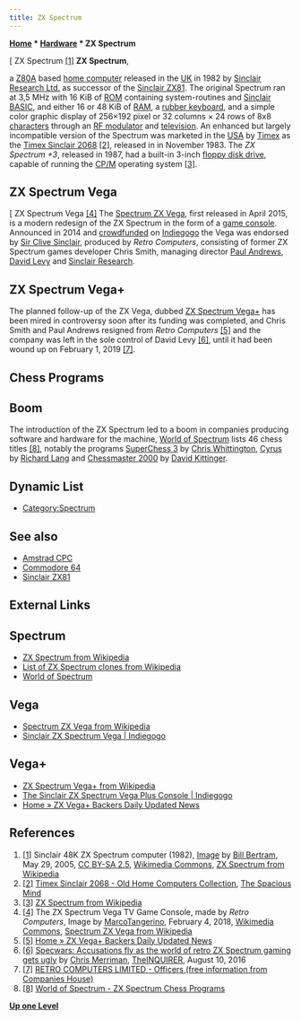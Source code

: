 ```yaml
---
title: ZX Spectrum
---
```

**[Home](Home "Home") \* [Hardware](Hardware "Hardware") \* ZX Spectrum**

[ ZX Spectrum <a id="cite-note-1" href="#cite-ref-1">[1]</a>
**ZX Spectrum**,

a [Z80A](Z80 "Z80") based [home computer](https://en.wikipedia.org/wiki/Home_computer) released in the [UK](https://en.wikipedia.org/wiki/United_Kingdom) in 1982 by [Sinclair Research Ltd.](https://en.wikipedia.org/wiki/Sinclair_Research) as successor of the [Sinclair ZX81](Sinclair_ZX81 "Sinclair ZX81"). The original Spectrum ran at 3,5 MHz with 16 KiB of [ROM](Memory#ROM "Memory") containing system-routines and [Sinclair BASIC](Basic#Sinclair "Basic"), and either 16 or 48 KiB of [RAM](Memory#ROM "Memory"), a [rubber keyboard](https://en.wikipedia.org/wiki/Chiclet_keyboard), and a simple color graphic display of 256×192 pixel or 32 columns × 24 rows of 8x8 [characters](https://en.wikipedia.org/wiki/ZX_Spectrum_character_set) through an [RF modulator](https://en.wikipedia.org/wiki/RF_modulator) and [television](https://en.wikipedia.org/wiki/Television). An enhanced but largely incompatible version of the Spectrum was marketed in the [USA](https://en.wikipedia.org/wiki/United_States) by [Timex](https://en.wikipedia.org/wiki/Timex_Group_USA) as the [Timex Sinclair 2068](https://en.wikipedia.org/wiki/Timex_Sinclair_2068) <a id="cite-note-2" href="#cite-ref-2">[2]</a>, released in in November 1983. The _ZX Spectrum +3_, released in 1987, had a built-in 3-inch [floppy disk drive](https://en.wikipedia.org/wiki/Floppy_disk), capable of running the [CP/M](https://en.wikipedia.org/wiki/CP/M) operating system <a id="cite-note-3" href="#cite-ref-3">[3]</a>.

## ZX Spectrum Vega

[ ZX Spectrum Vega [[4]](#cite*note-4)
The [Spectrum ZX Vega](https://en.wikipedia.org/wiki/ZX_Spectrum_Vega), first released in April 2015, is a modern redesign of the ZX Spectrum in the form of a [game console](https://en.wikipedia.org/wiki/Video_game_console). Announced in 2014 and [crowdfunded](https://en.wikipedia.org/wiki/Crowdfunding) on [Indiegogo](https://en.wikipedia.org/wiki/Indiegogo) the Vega was endorsed by [Sir Clive Sinclair](https://en.wikipedia.org/wiki/Clive_Sinclair), produced by *Retro Computers*, consisting of former ZX Spectrum games developer Chris Smith, managing director [Paul Andrews](https://en.wikipedia.org/wiki/Paul_Andrews*%28producer%29), [David Levy](David_Levy "David Levy") and [Sinclair Research](https://en.wikipedia.org/wiki/Sinclair_Research).

## ZX Spectrum Vega+

The planned follow-up of the ZX Vega, dubbed [ZX Spectrum Vega+](https://en.wikipedia.org/wiki/ZX_Spectrum_Vega%2B) has been mired in controversy soon after its funding was completed,
and Chris Smith and Paul Andrews resigned from _Retro Computers_ <a id="cite-note-5" href="#cite-ref-5">[5]</a> and the company was left in the sole control of David Levy <a id="cite-note-6" href="#cite-ref-6">[6]</a>, until it had been wound up on February 1, 2019 <a id="cite-note-7" href="#cite-ref-7">[7]</a>.

## Chess Programs

## Boom

The introduction of the ZX Spectrum led to a boom in companies producing software and hardware for the machine, [World of Spectrum](https://en.wikipedia.org/wiki/World_of_Spectrum) lists 46 chess titles <a id="cite-note-8" href="#cite-ref-8">[8]</a>,
notably the programs [SuperChess 3](SuperChess "SuperChess") by [Chris Whittington](Chris_Whittington "Chris Whittington"), [Cyrus](Cyrus "Cyrus") by [Richard Lang](Richard_Lang "Richard Lang") and [Chessmaster 2000](Chessmaster#2000 "Chessmaster") by [David Kittinger](David_Kittinger "David Kittinger").

## Dynamic List

- [Category:Spectrum](Category:Spectrum "Category:Spectrum")

## See also

- [Amstrad CPC](Amstrad_CPC "Amstrad CPC")
- [Commodore 64](Commodore_64 "Commodore 64")
- [Sinclair ZX81](Sinclair_ZX81 "Sinclair ZX81")

## External Links

## Spectrum

- [ZX Spectrum from Wikipedia](https://en.wikipedia.org/wiki/ZX_Spectrum)
- [List of ZX Spectrum clones from Wikipedia](https://en.wikipedia.org/wiki/List_of_ZX_Spectrum_clones)
- [World of Spectrum](http://www.worldofspectrum.org/)

## Vega

- [Spectrum ZX Vega from Wikipedia](https://en.wikipedia.org/wiki/ZX_Spectrum_Vega)
- [Sinclair ZX Spectrum Vega | Indiegogo](https://www.indiegogo.com/projects/sinclair-zx-spectrum-vega#/)

## Vega+

- [ZX Spectrum Vega+ from Wikipedia](https://en.wikipedia.org/wiki/ZX_Spectrum_Vega%2B)
- [The Sinclair ZX Spectrum Vega Plus Console | Indiegogo](https://www.indiegogo.com/projects/the-sinclair-zx-spectrum-vega-plus-console#/)
- [Home » ZX Vega+ Backers Daily Updated News](http://www.zxvega.co.uk/)

## References

1. <a id="cite-ref-1" href="#cite-note-1">[1]</a> Sinclair 48K ZX Spectrum computer (1982), [Image](https://commons.wikimedia.org/wiki/File:ZXSpectrum48k.jpg) by [Bill Bertram](https://commons.wikimedia.org/wiki/User:Pixel8), May 29, 2005, [CC BY-SA 2.5](https://creativecommons.org/licenses/by-sa/2.5/deed.en), [Wikimedia Commons](https://en.wikipedia.org/wiki/Wikimedia_Commons), [ZX Spectrum from Wikipedia](https://en.wikipedia.org/wiki/ZX_Spectrum)
2. <a id="cite-ref-2" href="#cite-note-2">[2]</a> [Timex Sinclair 2068 - Old Home Computers Collection](http://www.spacious-mind.com/html/timex_sinclair_2068.html), [The Spacious Mind](The_Spacious_Mind "The Spacious Mind")
3. <a id="cite-ref-3" href="#cite-note-3">[3]</a> [ZX Spectrum from Wikipedia](https://en.wikipedia.org/wiki/ZX_Spectrum)
4. <a id="cite-ref-4" href="#cite-note-4">[4]</a> The ZX Spectrum Vega TV Game Console, made by _Retro Computers_, Image by [MarcoTangerino](https://commons.wikimedia.org/wiki/User:MarcoTangerino), February 4, 2018, [Wikimedia Commons](https://en.wikipedia.org/wiki/Wikimedia_Commons), [Spectrum ZX Vega from Wikipedia](https://en.wikipedia.org/wiki/ZX_Spectrum_Vega)
5. <a id="cite-ref-5" href="#cite-note-5">[5]</a> [Home » ZX Vega+ Backers Daily Updated News](http://www.zxvega.co.uk/)
6. <a id="cite-ref-6" href="#cite-note-6">[6]</a> [Specwars: Accusations fly as the world of retro ZX Spectrum gaming gets ugly](https://www.theinquirer.net/inquirer/news/2467530/specwars-accusations-fly-as-the-world-of-retro-zx-spectrum-gaming-gets-ugly) by [Chris Merriman](https://www.theinquirer.net/author/profile/2960/chris-merriman), [TheINQUIRER](https://en.wikipedia.org/wiki/The_Inquirer), August 10, 2016
7. <a id="cite-ref-7" href="#cite-note-7">[7]</a> [RETRO COMPUTERS LIMITED - Officers (free information from Companies House)](https://beta.companieshouse.gov.uk/company/08831435/officers)
8. <a id="cite-ref-8" href="#cite-note-8">[8]</a> [World of Spectrum - ZX Spectrum Chess Programs](http://tinyurl.com/qjz7fm6)

**[Up one Level](Hardware "Hardware")**

